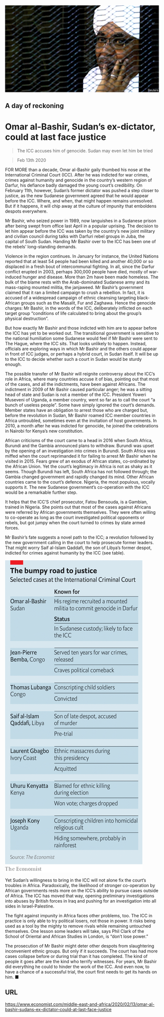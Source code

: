![](./images/20200215_MAP501.jpg)

## A day of reckoning

# Omar al-Bashir, Sudan’s ex-dictator, could at last face justice

> The ICC accuses him of genocide. Sudan may even let him be tried

> Feb 13th 2020

FOR MORE than a decade, Omar al-Bashir gaily thumbed his nose at the International Criminal Court (ICC). After he was indicted for war crimes, crimes against humanity and genocide in the country’s western region of Darfur, his defiance badly damaged the young court’s credibility. On February 11th, however, Sudan’s former dictator was pushed a step closer to justice, as the new Sudanese government agreed that he would appear before the ICC. Where, and when, that might happen remains unresolved. But if it happens, it will chip away at the culture of impunity that emboldens despots everywhere.

Mr Bashir, who seized power in 1989, now languishes in a Sudanese prison after being swept from office last April in a popular uprising. The decision to let him appear before the ICC was taken by the country’s new joint military and civilian council during talks with Darfuri rebel groups in Juba, the capital of South Sudan. Handing Mr Bashir over to the ICC has been one of the rebels’ long-standing demands.

Violence in the region continues. In January for instance, the United Nations reported that at least 54 people had been killed and another 40,000 or so displaced in a fresh bout of intercommunal fighting. In all, since the Darfur conflict erupted in 2003, perhaps 300,000 people have died, mostly of war-induced hunger and disease. More than 2m have been made homeless. The bulk of the blame rests with the Arab-dominated Sudanese army and its mass-raping mounted militia, the janjaweed. Mr Bashir’s government claimed that it ran a limited campaign to crush a rebellion. In fact, it is accused of a widespread campaign of ethnic cleansing targeting black-African groups such as the Masalit, Fur and Zaghawa. Hence the genocide charges: Mr Bashir, in the words of the ICC, deliberately inflicted on each target group “conditions of life calculated to bring about the group’s physical destruction”.

But how exactly Mr Bashir and those indicted with him are to appear before the ICC has yet to be worked out. The transitional government is sensitive to the national humiliation some Sudanese would feel if Mr Bashir were sent to The Hague, where the ICC sits. That looks unlikely to happen. Instead, officials are exploring ways in which Mr Bashir and the others could appear in front of ICC judges, or perhaps a hybrid court, in Sudan itself. It will be up to the ICC to decide whether such a court in Sudan would be sturdy enough.

The possible transfer of Mr Bashir will reignite controversy about the ICC’s role in Africa, where many countries accuse it of bias, pointing out that most of the cases, and all the indictments, have been against Africans. The indictment in 2009 of Mr Bashir caused particular anger; he was a sitting head of state and Sudan is not a member of the ICC. President Yoweri Museveni of Uganda, a member country, went so far as to call the court “a bunch of useless people”. Some have simply ignored the court’s demands. Member states have an obligation to arrest those who are charged but, before the revolution in Sudan, Mr Bashir roamed ICC member countries in Africa untroubled, sometimes even at the invitation of host governments. In 2010, a month after he was indicted for genocide, he joined the celebrations in Nairobi for Kenya’s new constitution.

African criticisms of the court came to a head in 2016 when South Africa, Burundi and the Gambia announced plans to withdraw. Burundi was upset by the opening of an investigation into crimes in Burundi. South Africa was miffed when the court reprimanded it for failing to arrest Mr Bashir when he visited in 2015. Fears grew of an exodus of African states, co-ordinated by the African Union. Yet the court’s legitimacy in Africa is not as shaky as it seems. Though Burundi has left, South Africa has not followed through; the Gambia changed government and rapidly changed its mind. Other African countries came to the court’s defence. Nigeria, the most populous, vocally supports it. The new Sudanese government’s co-operation with the ICC would be a remarkable further step.

It helps that the ICC’S chief prosecutor, Fatou Bensouda, is a Gambian, trained in Nigeria. She points out that most of the cases against Africans were referred by African governments themselves. They were often willing to co-operate as long as the court investigated political opponents or rebels, but got jumpy when the court turned to crimes by state armed forces.

Mr Bashir’s fate suggests a novel path to the ICC; a revolution followed by the new government calling in the court to help prosecute former leaders. That might worry Saif al-Islam Qaddafi, the son of Libya’s former despot, indicted for crimes against humanity by the ICC (see table).



![](./images/20200215_MAC160_0.png)

Yet Sudan’s willingness to bring in the ICC will not alone fix the court’s troubles in Africa. Paradoxically, the likelihood of stronger co-operation by African governments rests more on the ICC’s ability to pursue cases outside of Africa. The ICC has moved that way, opening preliminary investigations into abuses by British forces in Iraq and pushing for an investigation into all sides in Israel-Palestine.

The fight against impunity in Africa faces other problems, too. The ICC in practice is only able to try political losers, not those in power. It risks being used as a tool by the mighty to remove rivals while remaining untouched themselves. One lesson some leaders will take, says Phil Clark of the School of Oriental and African Studies in London, is “don’t lose power.”

The prosecution of Mr Bashir might deter other despots from slaughtering inconvenient ethnic groups. But only if it succeeds. The court has had more cases collapse before or during trial than it has completed. The kind of people it goes after are the kind who terrify witnesses. For years, Mr Bashir did everything he could to hinder the work of the ICC. And even now, to have a chance of a successful trial, the court first needs to get its hands on him. ■

## URL

https://www.economist.com/middle-east-and-africa/2020/02/13/omar-al-bashir-sudans-ex-dictator-could-at-last-face-justice

